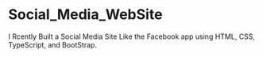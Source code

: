 # Social_Media_WebSite
 I Rcently Built a Social Media Site Like the Facebook app using HTML, CSS, TypeScript, and BootStrap.

